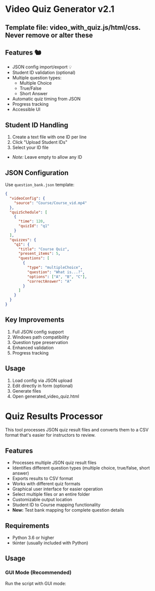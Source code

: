 # Video Quiz Generator v2.1

## Template file: video_with_quiz.js/html/css. Never remove or alter these

## Features :chipmunk: 
- JSON config import/export :bulb: 
- Student ID validation (optional) 
- Multiple question types:
  - Multiple Choice
  - True/False 
  - Short Answer
- Automatic quiz timing from JSON
- Progress tracking
- Accessible UI

## Student ID Handling
1. Create a text file with one ID per line
2. Click "Upload Student IDs" 
3. Select your ID file
- *Note:* Leave empty to allow any ID

## JSON Configuration
Use `question_bank.json` template:
```json
{
  "videoConfig": {
    "source": "Course/Course_vid.mp4"
  },
  "quizSchedule": [
    {
      "time": 120,
      "quizId": "q1"
    }
  ],
  "quizzes": {
    "q1": {
      "title": "Course Quiz",
      "present_items": 5,
      "questions": [
        {
          "type": "multipleChoice",
          "question": "What is...?",
          "options": ["A", "B", "C"],
          "correctAnswer": "A"
        }
      ]
    }
  }
}
```

## Key Improvements
1. Full JSON config support
2. Windows path compatibility
3. Question type preservation
4. Enhanced validation
5. Progress tracking

## Usage
1. Load config via JSON upload
2. Edit directly in form (optional)
3. Generate files
4. Open generated_video_quiz.html

# Quiz Results Processor

This tool processes JSON quiz result files and converts them to a CSV format that's easier for instructors to review.

## Features

- Processes multiple JSON quiz result files
- Identifies different question types (multiple choice, true/false, short answer)
- Exports results to CSV format
- Works with different quiz formats
- Graphical user interface for easier operation
- Select multiple files or an entire folder
- Customizable output location
- Student ID to Course mapping functionality
- **New:** Test bank mapping for complete question details

## Requirements

- Python 3.6 or higher
- tkinter (usually included with Python)

## Usage

### GUI Mode (Recommended)

Run the script with GUI mode:
